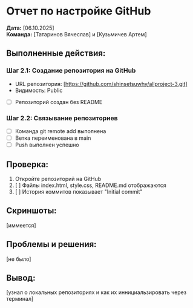 # Отчет по настройке GitHub

**Дата:** [06.10.2025]  
**Команда:** [Татаринов Вячеслав] и [Кузьмичев Артем]

## Выполненные действия:

### Шаг 2.1: Создание репозитория на GitHub
- URL репозитория: [https://github.com/shinsetsuwhy/allproject-3.git]
- Видимость: Public
- [ ] Репозиторий создан без README

### Шаг 2.2: Связывание репозиториев
- [ ] Команда git remote add выполнена
- [ ] Ветка переименована в main
- [ ] Push выполнен успешно

## Проверка:
1. Откройте репозиторий на GitHub
2. [ ] Файлы index.html, style.css, README.md отображаются
3. [ ] История коммитов показывает "Initial commit"

## Скриншоты:
[иммеется]

## Проблемы и решения:
[не было]

## Вывод:
[узнал о локальных репозиториях и как их иннициальзировать через терминал]